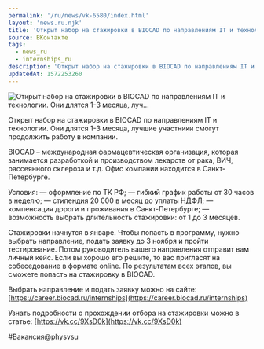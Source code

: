 ```yaml
---
permalink: '/ru/news/vk-6580/index.html'
layout: 'news.ru.njk'
title: 'Открыт набор на стажировки в BIOCAD по направлениям IT и технологии. Они длятся 1-3 месяца, луч'
source: ВКонтакте
tags:
  - news_ru
  - internships_ru
description: 'Открыт набор на стажировки в BIOCAD по направлениям IT и технологии. Они длятся 1-3 месяца, луч…'
updatedAt: 1572253260
---
```

![Открыт набор на стажировки в BIOCAD по направлениям IT и технологии. Они длятся 1-3 месяца, луч…](https://sun9-31.userapi.com/impf/c855720/v855720065/13bee4/_DZ4lBig7aY.jpg?size=1280x854&quality=96&proxy=1&sign=9113cb73aad18abd3bc6238615ce69db&c_uniq_tag=WwKgJsqU56DqAFTfv-sfAJV89-9W6gJoEA_VKzwGmNg&type=album)

Открыт набор на стажировки в BIOCAD по направлениям IT и технологии. Они длятся 1-3 месяца, лучшие участники смогут продолжить работу в компании.

BIOCAD – международная фармацевтическая организация, которая занимается разработкой и производством лекарств от рака, ВИЧ, рассеянного склероза и т.д. Офис компании находится в Санкт-Петербурге.

Условия:
— оформление по ТК РФ;
— гибкий график работы от 30 часов в неделю;
— стипендия 20 000 в месяц до уплаты НДФЛ;
— компенсация дороги и проживания в Санкт-Петербурге;
— возможность выбрать длительность стажировки: от 1 до 3 месяцев.

Стажировки начнутся в январе. Чтобы попасть в программу, нужно выбрать направление, подать заявку до 3 ноября и пройти тестирование. Потом руководитель вашего направления отправит вам личный кейс. Если вы хорошо его решите, то вас пригласят на собеседование в формате online. По результатам всех этапов, вы сможете попасть на стажировку в BIOCAD.

Выбрать направление и подать заявку можно на сайте: [https://career.biocad.ru/internships](https://career.biocad.ru/internships)

Узнать подробности о прохождении отбора на стажировки можно в статье: [https://vk.cc/9XsD0k](https://vk.cc/9XsD0k)

#Вакансия@physvsu
